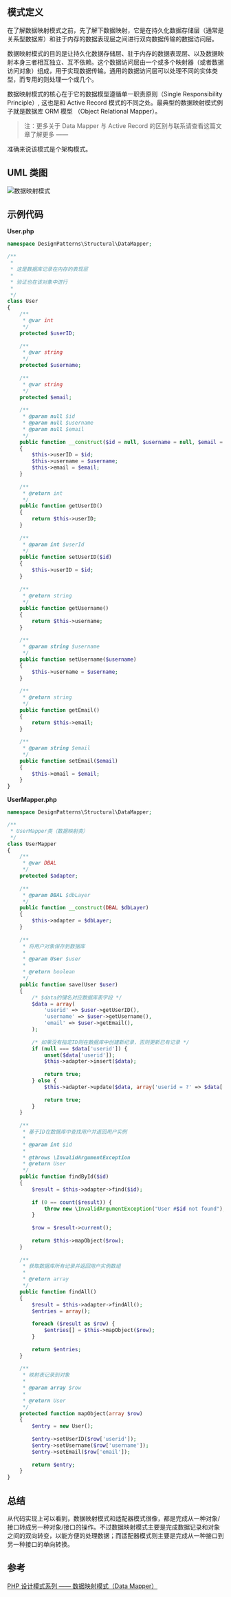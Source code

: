 ## 模式定义
在了解数据映射模式之前，先了解下数据映射，它是在持久化数据存储层（通常是关系型数据库）和驻于内存的数据表现层之间进行双向数据传输的数据访问层。

数据映射模式的目的是让持久化数据存储层、驻于内存的数据表现层、以及数据映射本身三者相互独立、互不依赖。这个数据访问层由一个或多个映射器（或者数据访问对象）组成，用于实现数据传输。通用的数据访问层可以处理不同的实体类型，而专用的则处理一个或几个。

数据映射模式的核心在于它的数据模型遵循单一职责原则（Single Responsibility Principle）, 这也是和 Active Record 模式的不同之处。最典型的数据映射模式例子就是数据库 ORM 模型 （Object Relational Mapper）。

> 注：更多关于 Data Mapper 与 Active Record 的区别与联系请查看这篇文章了解更多 —— [](http://laravelacademy.org/post/966.html)

准确来说该模式是个架构模式。


## UML 类图
![数据映射模式](http://cnd.qiniu.lin07ux.cn/markdown/1467643226708.png)


## 示例代码

**User.php**

```php
namespace DesignPatterns\Structural\DataMapper;

/**
 *
 * 这是数据库记录在内存的表现层
 *
 * 验证也在该对象中进行
 *
 */
class User
{
    /**
     * @var int
     */
    protected $userID;
    
    /**
     * @var string
     */
    protected $username;
    
    /**
     * @var string
     */
    protected $email;
    
    /**
     * @param null $id
     * @param null $username
     * @param null $email
     */
    public function __construct($id = null, $username = null, $email = null)
    {
        $this->userID = $id;
        $this->username = $username;
        $this->email = $email;
    }
    
    /**
     * @return int
     */
    public function getUserID()
    {
        return $this->userID;
    }
    
    /**
     * @param int $userId
     */
    public function setUserID($id)
    {
        $this->userID = $id;
    }
    
    /**
     * @return string
     */
    public function getUsername()
    {
        return $this->username;
    }

    /**
     * @param string $username
     */
    public function setUsername($username)
    {
        $this->username = $username;
    }

    /**
     * @return string
     */
    public function getEmail()
    {
        return $this->email;
    }

    /**
     * @param string $email
     */
    public function setEmail($email)
    {
        $this->email = $email;
    }
}
```

**UserMapper.php**

```php
namespace DesignPatterns\Structural\DataMapper;

/**
 * UserMapper类（数据映射类）
 */
class UserMapper
{
    /**
     * @var DBAL
     */
    protected $adapter;
    
    /**
     * @param DBAL $dbLayer
     */
    public function __construct(DBAL $dbLayer)
    {
        $this->adapter = $dbLayer;
    }
    
    /**
     * 将用户对象保存到数据库
     *
     * @param User $user
     *
     * @return boolean
     */
    public function save(User $user)
    {
        /* $data的键名对应数据库表字段 */
        $data = array(
            'userid' => $user->getUserID(),
            'username' => $user->getUsername(),
            'email' => $user->getEmail(),
        );
        
        /* 如果没有指定ID则在数据库中创建新纪录，否则更新已有记录 */
        if (null === $data['userid']) {
            unset($data['userid']);
            $this->adapter->insert($data);
            
            return true;
        } else {
            $this->adapter->update($data, array('userid = ?' => $data['userid']));
            
            return true;
        }
    }
    
    /**
     * 基于ID在数据库中查找用户并返回用户实例
     *
     * @param int $id
     *
     * @throws \InvalidArgumentException
     * @return User
     */
    public function findById($id)
    {
        $result = $this->adapter->find($id);
        
        if (0 == count($result)) {
            throw new \InvalidArgumentException("User #$id not found");
        }
        
        $row = $result->current();
        
        return $this->mapObject($row);
    }
    
    /**
     * 获取数据库所有记录并返回用户实例数组
     *
     * @return array
     */
    public function findAll()
    {
        $result = $this->adapter->findAll();
        $entries = array();
        
        foreach ($result as $row) {
            $entries[] = $this->mapObject($row);
        }
        
        return $entries;
    }
    
    /**
     * 映射表记录到对象
     *
     * @param array $row
     *
     * @return User
     */
    protected function mapObject(array $row)
    {
        $entry = new User();
        
        $entry->setUserID($row['userid']);
        $entry->setUsername($row['username']);
        $entry->setEmail($row['email']);
        
        return $entry;
    }
}
```


## 总结
从代码实现上可以看到，数据映射模式和适配器模式很像，都是完成从一种对象/接口转成另一种对象/接口的操作。不过数据映射模式主要是完成数据记录和对象之间的双向转变，以能方便的处理数据；而适配器模式则主要是完成从一种接口到另一种接口的单向转换。


## 参考
[PHP 设计模式系列 —— 数据映射模式（Data Mapper）](http://laravelacademy.org/post/2739.html)

